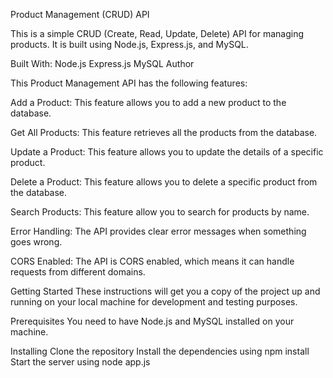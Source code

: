 Product Management (CRUD) API

This is a simple CRUD (Create, Read, Update, Delete) API for managing products. It is built using Node.js, Express.js, and MySQL.

Built With:
Node.js
Express.js
MySQL
Author

This Product Management API has the following features:

Add a Product: This feature allows you to add a new product to the database.

Get All Products: This feature retrieves all the products from the database.

Update a Product: This feature allows you to update the details of a specific product.

Delete a Product: This feature allows you to delete a specific product from the database.

Search Products: This feature allow you to search for products by name.

Error Handling: The API provides clear error messages when something goes wrong.

CORS Enabled: The API is CORS enabled, which means it can handle requests from different domains. 

Getting Started
These instructions will get you a copy of the project up and running on your local machine for development and testing purposes.

Prerequisites
You need to have Node.js and MySQL installed on your machine.

Installing
Clone the repository
Install the dependencies using npm install
Start the server using node app.js